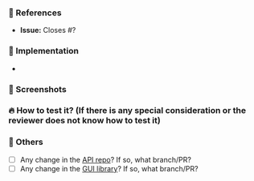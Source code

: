 ### :pushpin: References

-   **Issue:** Closes #?

### :memo: Implementation

-

### :art: Screenshots

### :fire: How to test it? (If there is any special consideration or the reviewer does not know how to test it)

### :bookmark_tabs: Others

-   [ ] Any change in the [API repo](https://github.com/EyeSeeTea/d2-api)? If so, what branch/PR?
-   [ ] Any change in the [GUI library](https://github.com/EyeSeeTea/d2-ui-components)? If so, what branch/PR?
